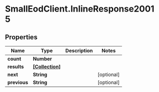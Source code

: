 # SmallEodClient.InlineResponse20015

## Properties

Name | Type | Description | Notes
------------ | ------------- | ------------- | -------------
**count** | **Number** |  | 
**results** | [**[Collection]**](Collection.md) |  | 
**next** | **String** |  | [optional] 
**previous** | **String** |  | [optional] 


